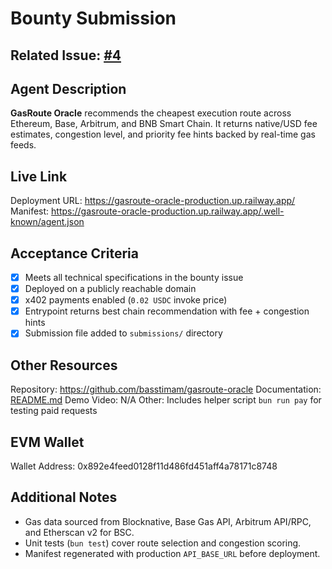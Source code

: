 # Bounty Submission

## Related Issue: [#4](https://github.com/daydreamsai/agent-bounties/issues/4)

## Agent Description

**GasRoute Oracle** recommends the cheapest execution route across Ethereum, Base, Arbitrum, and BNB Smart Chain. It returns native/USD fee estimates, congestion level, and priority fee hints backed by real-time gas feeds.

## Live Link

Deployment URL: https://gasroute-oracle-production.up.railway.app/
Manifest: https://gasroute-oracle-production.up.railway.app/.well-known/agent.json

## Acceptance Criteria

- [x] Meets all technical specifications in the bounty issue
- [x] Deployed on a publicly reachable domain
- [x] x402 payments enabled (`0.02 USDC` invoke price)
- [x] Entrypoint returns best chain recommendation with fee + congestion hints
- [x] Submission file added to `submissions/` directory

## Other Resources

Repository: https://github.com/basstimam/gasroute-oracle
Documentation: [README.md](README.md)
Demo Video: N/A
Other: Includes helper script `bun run pay` for testing paid requests

## EVM Wallet

Wallet Address: 0x892e4feed0128f11d486fd451aff4a78171c8748

## Additional Notes

- Gas data sourced from Blocknative, Base Gas API, Arbitrum API/RPC, and Etherscan v2 for BSC.
- Unit tests (`bun test`) cover route selection and congestion scoring.
- Manifest regenerated with production `API_BASE_URL` before deployment.
